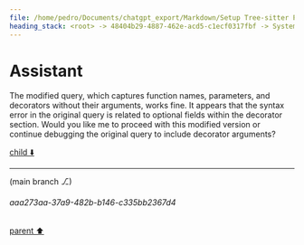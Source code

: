 ```yaml
---
file: /home/pedro/Documents/chatgpt_export/Markdown/Setup Tree-sitter Python parser.md
heading_stack: <root> -> 48404b29-4887-462e-acd5-c1ecf0317fbf -> System -> 116c69b9-0217-4c43-bedc-42dcbf0f826d -> System -> aaa2b2b9-a972-49a4-8072-387253454bc2 -> User -> 65ebe623-cb59-4071-a891-b0ecac4a7299 -> Assistant -> 3b9d8f44-31ea-4a18-a85c-2144c2c1c659 -> Tool -> 74a3cf29-c1fc-4242-817b-f8e9f83315ef -> Assistant -> 8801ae9a-ded1-475a-a3e9-bd817697ad99 -> Tool -> 133fb8b4-7853-4484-b203-3efbc6ed24b1 -> Assistant -> aaa293e9-a16a-4dcb-bf1e-e1a857731e97 -> User -> 953ccdca-be2f-4765-bdf5-13151dff1986 -> Assistant -> 9f67d0a5-d0f4-44e9-8fa7-40963c60e88f -> Tool -> 4dc004ce-1401-4ffc-871d-bd967d2f63a9 -> Assistant -> 99984851-9314-483f-a2a3-126c895dec19 -> Assistant -> da744ba2-ecd2-4dc0-8655-fa8aaee2bf9b -> Tool -> 15f61e74-54fd-47d9-8008-f0d889bf12b7 -> Assistant -> aaa2d60b-338e-4152-9e50-83b6a20eff30 -> User -> de6b35bd-5bff-4de0-95b8-221d8d435c40 -> Assistant -> 4cdff389-2396-4ab1-be1d-8b1b82078b94 -> Tool -> 4cb279b0-a577-45ef-94ca-c4387df6dbab -> Assistant -> aaa2cde9-4bc5-421a-8b93-1227a5b142ce -> User -> 08eb7667-59b0-4428-bac9-03470a3c43e9 -> Assistant -> da0e3adc-f279-4bb0-8190-f613e2c89c6f -> Tool -> ea4b757d-c12b-4ea8-9576-483fac3d32d7 -> Assistant -> aaa2fadc-e768-42c3-8f1d-1e2175896635 -> User -> 0ca77f9c-ecfc-4df4-be6b-ec2c96eb4460 -> Assistant -> aaa2bf74-6601-4af7-bc2d-ab12017d2dac -> User -> 0eaa25f5-df9f-4760-8870-6c10e86e7b93 -> Assistant -> Base Classes and Data Models -> Builder Pattern -> Idiomatic Use -> Query Serialization -> Support for Complex Queries -> Convenience Functions -> DSL-like Experience -> Trade-offs and Considerations -> Conclusion -> aaa29063-77a1-4d2e-bd50-f6ee519da7f6 -> User -> e05fc06a-8b75-42da-b78a-c76514e42642 -> Assistant -> Basic Building Blocks -> Dataclasses for Basic Blocks -> Builder Pattern -> QueryBuilder Class -> Composing Complex Queries -> Example Usage -> Extending for Advanced Features -> Validating Queries -> Type Safety and Intellisense -> Summary -> aaa293aa-2e35-42a9-975e-2c60025c5c81 -> User -> e39c17cd-eb8c-44f0-921c-f747f586900f -> Assistant -> Hypothetical Usage -> API Design -> Node Construction and Capture -> Field Qualification -> Grouping and Nesting -> Anchors and Wildcards -> Predicates -> Data Structures -> Query Builder Class -> Query Validation and Building -> Summary -> aaa22527-f7af-4d58-9cde-1ff0cf27b18f -> User -> acf2e97a-76ad-4094-9e62-d942f0e2cf8f -> Assistant -> Design Goals -> Hypothetical Simplified Usage -> Simplified API Methods -> Summary -> aaa2563a-66a4-4475-8293-82669e9d763d -> User -> 20e49cad-e7d1-4e3e-bfdd-aff5bb96a9d0 -> Assistant -> Libraries for Inspiration -> Refined Hypothetical Usage with Magic Methods -> Proposed API Changes -> Summary -> aaa26d41-a02f-47e2-a819-7027c91eda12 -> User -> 31472c16-5be9-4094-9f8b-b88d11caf2a4 -> Assistant -> 1. Pandas -> Simple Example -> Advanced Example -> 2. SQLAlchemy -> Simple Example -> Advanced Example -> 3. BeautifulSoup -> Simple Example -> Advanced Example -> 4. PySpark DataFrame -> Simple Example -> Advanced Example -> 5. Dask -> Simple Example -> Advanced Example -> Incorporating into Tree-Sitter Query Builder -> `__getitem__` for Capturing Nodes -> `__getattr__` for Fields -> Lambda for Predicates -> aaa29f65-2f73-4aa5-b946-56f113d7b6fc -> User -> 8b81081e-e961-4a8b-9856-02ade024550d -> Assistant -> Inspirational Libraries -> Potential Patterns & Approaches -> 1. Classic and Straightforward: Method Chaining -> 2. Advanced: Overloaded Operators -> 3. Creative and Novel: Context Managers -> 4. Borrowing from Art: Lambda Functions for Predicates -> 5. Imaginative: DSL-like String Parsing -> Summary -> aaa204e0-5dbf-49bb-be77-a031fb06aef6 -> User -> or: q1 = Q.filter(parent__type="function_def") -> what about nesting? be neat if we could either search only within immediate children, or recursively, or easily define a structure chain. e.g. -> idea with the above is that it only gets the immediate `parameters` field of the function def node, in contrast to: -> which would recurse and get *all* "parameters" node within, so if say there were a closure or multiple ones we'd get it -> another idea for specifying recursion depth is unary operators; e.g. it could be -> 558bb42e-9050-4f0a-a14c-b525458b9df2 -> Assistant -> Query Composition -> Surrogates for Predicates (`Q`, `F`, and friends) -> Attribute Access (`__getitem__`, `__getattr__`) -> Lambda Functions -> Nesting and Recursion -> Some Quick Mock-up Examples: -> Summary -> aaa29393-965f-4ace-8c58-833d1a8f574e -> User -> acc55f9f-f825-4355-b523-29d489024be1 -> Assistant -> f4fea949-ee02-42b1-9244-be6a92caaded -> Tool -> 3cda29e0-ae89-45d7-8c5b-f70dadb62b36 -> Assistant -> aaa27351-0621-4867-beb6-8e4accb1d7bc -> User -> e9c97f00-5898-4b33-8b41-0dfd948b88ca -> Assistant -> 10e10c4e-5615-4ad7-9a1c-b7fe9d1abb8c -> Tool -> c9e58270-2bdf-4b13-8995-7142dbb5ec9d -> Assistant -> 9076544b-350f-4cf1-bfe4-b112e1c4c9e1 -> Tool -> 704383b3-e0cd-49ad-8e8e-9f9c4f7654cf -> Assistant -> Public API methods for objects: -> aaa2ee9c-291c-40b7-abd8-5da19702818f -> User -> 8cbf2766-7ffd-4f0b-a4a7-07eb847057a2 -> Assistant -> 8c150b10-f9d6-46e3-897d-a4781038bcb1 -> Tool -> d0864693-352b-485c-9551-86624987c93c -> Assistant -> aaa2d797-29b0-417a-bf4d-d7eb3c316f10 -> User -> c8da16fb-7ac4-4d4b-be9f-8d82bc9c4931 -> Assistant -> 2a2aee91-6855-43a6-b0ce-de79d7a9e280 -> Tool -> 4aa7199c-f804-4542-af82-402fe80be9bc -> Assistant -> aaa208a1-e0ea-4930-8645-f340fa9cba11 -> User -> ea2e04e9-d384-4629-9cc1-8297f6366786 -> Assistant -> aaa29e21-efd1-4328-9223-e41d4612fc00 -> User -> 775e1aed-454b-4cf1-a708-b3dc00593d7f -> Assistant -> 6b4f3530-129a-480d-8afe-b627dc88ec62 -> Tool -> 0095e4a0-ff7e-407c-ab86-b80ba522c201 -> Assistant -> aaa23de9-1eac-4636-9024-5e0be2b6766d -> User -> 4304c8ec-7242-4f01-be1b-172af7ec5b2e -> Assistant -> 38cc4b94-780d-40a9-b7a2-e79296a41719 -> Assistant -> 98708bce-736e-4a44-80ca-7298a57e574f -> Tool -> 054af274-4e6d-4598-a5f7-cdc83f3bd3d7 -> Assistant -> aaa2b8e8-f0b1-442c-8543-80561d21a8a3 -> User -> a03d6719-d252-40d5-9fb2-9867fd00ea3f -> Assistant -> aaa21200-7232-4c65-b45b-24c93be76dfd -> User -> d27c9f99-339e-42a4-ade8-1c32c7cd950f -> Assistant -> 64babbc7-1f29-44bc-a795-34b4ad012737 -> Tool -> 45ece9e0-cb85-4713-8427-a90077d99367 -> Assistant -> aaa23c64-3ba8-40de-8d37-9bb809e41a4c -> User -> 23a150e8-2d90-4ab3-83ef-c40429ff8b44 -> Assistant -> 427dd136-9105-496c-bce8-3fc6b13cb888 -> Assistant -> b8b0939f-82bf-4bc6-a5af-ae7a71c28ee6 -> Tool -> ea70cafc-eb12-439e-9e81-c2d477f1ae4f -> Assistant -> aaa26191-9f9e-4267-bb3f-8dde3c0082cc -> User -> 88717108-02ce-4e3f-aaeb-f0f85f8008ec -> Assistant -> aaa20430-13b6-49e9-98d3-b807338e4fbe -> User -> 9a5e885a-41d2-4136-9134-37555921bc14 -> Assistant -> 01825802-2f92-4fc1-9bef-89687e0f4d61 -> Tool -> cd69d2b6-4de4-4542-9a11-07326e80a4cc -> Assistant -> aaa210e9-5aac-4d31-8a60-5bd756d1dd30 -> User -> 2703fd29-fe46-4051-8587-fd75f57c3fa5 -> Assistant -> Query Examples -> aaa22c8c-cf72-4b2d-926d-229f080ad737 -> User -> be4283bc-4a57-45ac-a9d4-4c32bf2b5639 -> Assistant -> e2057ad5-a5e3-4792-bcb4-d1029ac213b4 -> Tool -> 13513505-fcd4-4087-9b83-99a1065db33f -> Assistant -> c41042b4-216e-4b7b-9df1-1b3a6ebbcfe5 -> Assistant -> aaa2e354-0ac1-47b5-94fc-0a48e714217b -> User -> 4753c326-09bf-4430-bfa4-3998a70788d4 -> Assistant -> 169e7161-70a8-48c2-b334-f5c9ea134db1 -> Tool -> 3144f0d0-7ec0-40ae-8bf1-2d629f73f14d -> Assistant -> ec160e42-1f13-45b9-beee-988d7076c36e -> Tool -> 8aedc1e2-f327-4ae4-9433-2ed881257273 -> Assistant -> c89b7049-1e92-4dc5-9e58-4bc4a94fd1d9 -> Assistant -> a96833d6-ebb1-48b2-a998-8d6841cfe142 -> Tool -> 4d325cd9-3bef-4a72-a764-98cafd9a623a -> Assistant -> 3eaf9646-d197-45e1-9311-68bebcb06b4e -> Assistant -> aaa2adf1-a94f-432e-9bdc-60948d96f8f2 -> User -> 1498a97f-f5ce-423f-a134-4f0eb4a80e87 -> Assistant -> 57f17960-e10e-40ad-9ddf-034f410a7662 -> Tool -> 78627de6-2d18-42a4-988e-fbc2af91c1d5 -> Assistant -> f3c079c2-4e8e-4cd8-80b3-2432cb15bd60 -> Assistant -> 9d70c322-b251-4c2a-ad60-c8455265c8c8 -> Tool -> 45bef7fb-bf4b-4abf-8e86-ac7a655d9607 -> Assistant -> aaa25e1a-728b-4d60-86ee-244b67bea857 -> User -> d54b23d7-a3db-46e8-812b-f54163b123df -> Assistant -> b773bbef-d919-438e-be35-b26425056695 -> Tool -> 4481b878-00d4-458b-a43b-3eaf3b0d8fde -> Assistant -> aaa2ea29-044b-4841-b32a-47d51d6a58c2 -> User -> e4c5477e-6aa2-40e0-bd49-88ec2a16a033 -> Assistant -> 372a7e4f-a314-4df5-989e-ff73484c4792 -> Tool -> 18070946-558f-4c57-b980-46edc94b0f02 -> Assistant -> 759b9eed-ec84-4c9a-ac86-69b0324b68c7 -> Assistant -> 50ff0282-d598-4ded-a536-a844db547e69 -> Tool -> 45271089-d9c2-41a3-8ef2-c8415bde0700 -> Assistant -> 9e90052b-b88e-44f6-9f45-6f6b72a310ec -> Assistant -> 66964fd2-2cec-4d17-bdb8-3dd8c6faee0d -> Tool -> 5f028588-8c40-4b12-b3e6-21b14fe8ad53 -> Assistant -> be0e01f0-7b4c-49ed-93df-1d948e85afe0 -> Assistant -> 9e911583-0653-4dfb-87f4-315b8e3951a3 -> Tool -> 095b2835-cd00-41a4-925d-5a9561927d09 -> Assistant -> d9dad5b7-3efd-43dd-8776-438b31ba16e3 -> Assistant -> 3728f391-cab5-48b8-8fb2-0d877f2d8651 -> Tool -> 9ad50887-06ea-4503-b24e-62b0a3c1b932 -> Assistant -> f20653cd-3d3c-40e5-88b0-6e47b15ad50c -> Assistant -> f79b8ded-47d2-4625-9c01-29858bdf0d29 -> Tool -> eb175e7b-9874-4a74-944e-f542976d093e -> Assistant -> 1a26d0e0-bf3d-4be1-a72e-e9b53c366488 -> Assistant -> 0fc717df-3640-412f-8aed-d8f677f827c4 -> Tool -> d9ae653b-77c8-4c28-a4c5-99da2ce87b00 -> Assistant
---
```

# Assistant

The modified query, which captures function names, parameters, and decorators without their arguments, works fine. It appears that the syntax error in the original query is related to optional fields within the decorator section. Would you like me to proceed with this modified version or continue debugging the original query to include decorator arguments?

[child ⬇️](#aaa273aa-37a9-482b-b146-c335bb2367d4)

---

(main branch ⎇)
###### aaa273aa-37a9-482b-b146-c335bb2367d4
[parent ⬆️](#d9ae653b-77c8-4c28-a4c5-99da2ce87b00)
